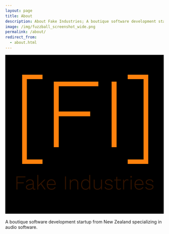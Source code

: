 ```yaml
---
layout: page
title: About
description: About Fake Industries; A boutique software development startup from New Zealand specializing in audio software.
image: /img/fuzzball_screenshot_wide.png
permalink: /about/
redirect_from:
  - about.html
---
```


![Fake Industries](/img/logo.png)

A boutique software development startup from New Zealand specializing in audio software.
